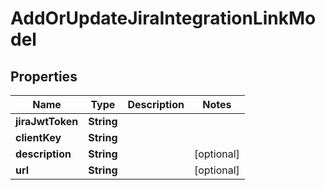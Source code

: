 

# AddOrUpdateJiraIntegrationLinkModel


## Properties

| Name | Type | Description | Notes |
|------------ | ------------- | ------------- | -------------|
|**jiraJwtToken** | **String** |  |  |
|**clientKey** | **String** |  |  |
|**description** | **String** |  |  [optional] |
|**url** | **String** |  |  [optional] |



